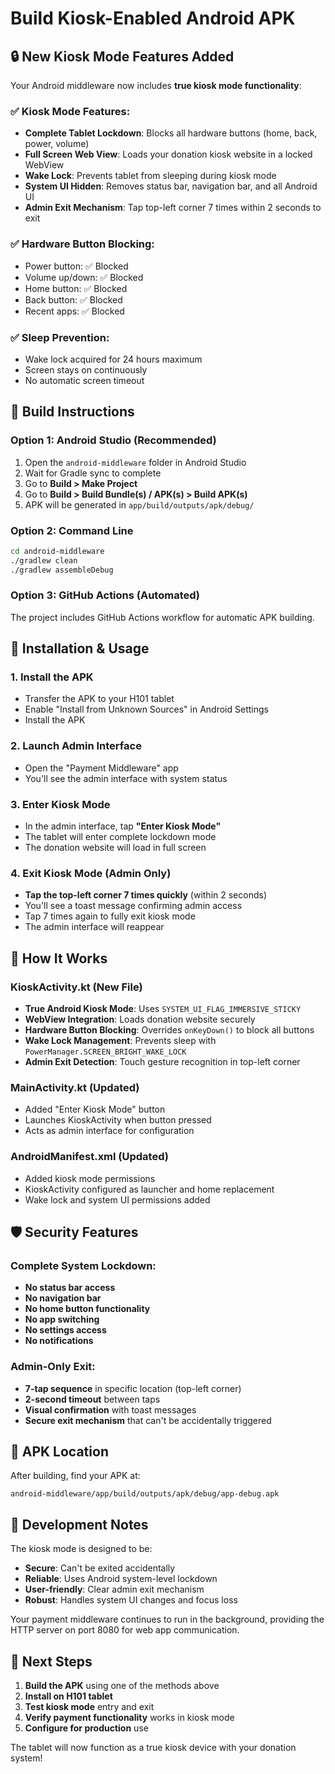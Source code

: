 # Build Kiosk-Enabled Android APK

## 🔒 New Kiosk Mode Features Added

Your Android middleware now includes **true kiosk mode functionality**:

### ✅ **Kiosk Mode Features:**
- **Complete Tablet Lockdown**: Blocks all hardware buttons (home, back, power, volume)
- **Full Screen Web View**: Loads your donation kiosk website in a locked WebView
- **Wake Lock**: Prevents tablet from sleeping during kiosk mode
- **System UI Hidden**: Removes status bar, navigation bar, and all Android UI
- **Admin Exit Mechanism**: Tap top-left corner 7 times within 2 seconds to exit

### ✅ **Hardware Button Blocking:**
- Power button: ✅ Blocked
- Volume up/down: ✅ Blocked  
- Home button: ✅ Blocked
- Back button: ✅ Blocked
- Recent apps: ✅ Blocked

### ✅ **Sleep Prevention:**
- Wake lock acquired for 24 hours maximum
- Screen stays on continuously
- No automatic screen timeout

## 🔨 Build Instructions

### Option 1: Android Studio (Recommended)
1. Open the `android-middleware` folder in Android Studio
2. Wait for Gradle sync to complete
3. Go to **Build > Make Project**
4. Go to **Build > Build Bundle(s) / APK(s) > Build APK(s)**
5. APK will be generated in `app/build/outputs/apk/debug/`

### Option 2: Command Line
```bash
cd android-middleware
./gradlew clean
./gradlew assembleDebug
```

### Option 3: GitHub Actions (Automated)
The project includes GitHub Actions workflow for automatic APK building.

## 📱 Installation & Usage

### 1. Install the APK
- Transfer the APK to your H101 tablet
- Enable "Install from Unknown Sources" in Android Settings
- Install the APK

### 2. Launch Admin Interface
- Open the "Payment Middleware" app
- You'll see the admin interface with system status

### 3. Enter Kiosk Mode
- In the admin interface, tap **"Enter Kiosk Mode"**
- The tablet will enter complete lockdown mode
- The donation website will load in full screen

### 4. Exit Kiosk Mode (Admin Only)
- **Tap the top-left corner 7 times quickly** (within 2 seconds)
- You'll see a toast message confirming admin access
- Tap 7 times again to fully exit kiosk mode
- The admin interface will reappear

## 🔧 How It Works

### **KioskActivity.kt** (New File)
- **True Android Kiosk Mode**: Uses `SYSTEM_UI_FLAG_IMMERSIVE_STICKY`
- **WebView Integration**: Loads donation website securely
- **Hardware Button Blocking**: Overrides `onKeyDown()` to block all buttons
- **Wake Lock Management**: Prevents sleep with `PowerManager.SCREEN_BRIGHT_WAKE_LOCK`
- **Admin Exit Detection**: Touch gesture recognition in top-left corner

### **MainActivity.kt** (Updated)
- Added "Enter Kiosk Mode" button
- Launches KioskActivity when button pressed
- Acts as admin interface for configuration

### **AndroidManifest.xml** (Updated)
- Added kiosk mode permissions
- KioskActivity configured as launcher and home replacement
- Wake lock and system UI permissions added

## 🛡️ Security Features

### **Complete System Lockdown:**
- **No status bar access**
- **No navigation bar**
- **No home button functionality**
- **No app switching**
- **No settings access**
- **No notifications**

### **Admin-Only Exit:**
- **7-tap sequence** in specific location (top-left corner)
- **2-second timeout** between taps
- **Visual confirmation** with toast messages
- **Secure exit mechanism** that can't be accidentally triggered

## 📂 APK Location

After building, find your APK at:
```
android-middleware/app/build/outputs/apk/debug/app-debug.apk
```

## 🔄 Development Notes

The kiosk mode is designed to be:
- **Secure**: Can't be exited accidentally
- **Reliable**: Uses Android system-level lockdown
- **User-friendly**: Clear admin exit mechanism
- **Robust**: Handles system UI changes and focus loss

Your payment middleware continues to run in the background, providing the HTTP server on port 8080 for web app communication.

## 🎯 Next Steps

1. **Build the APK** using one of the methods above
2. **Install on H101 tablet**
3. **Test kiosk mode** entry and exit
4. **Verify payment functionality** works in kiosk mode
5. **Configure for production** use

The tablet will now function as a true kiosk device with your donation system!